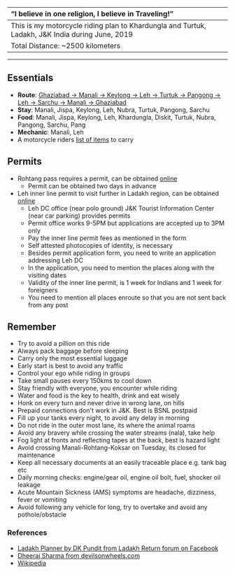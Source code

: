 | “I believe in one religion, I believe in Traveling!”|
| :--- |
| This is my motorcycle riding plan to Khardungla and Turtuk, Ladakh, J&K India during June, 2019|
| Total Distance:  ~2500 kilometers |

---

## **Essentials**
* **Route**: [Ghaziabad -> Manali -> Keylong -> Leh -> Turtuk -> Pangong -> Leh -> Sarchu -> Manali -> Ghaziabad](route.md)
* **Stay**: Manali, Jispa, Keylong, Leh, Nubra, Turtuk, Pangong, Sarchu 
* **Food**: Manali, Jispa, Keylong, Leh, Khardungla, Diskit, Turtuk, Nubra, Pangong, Sarchu, Pang
* **Mechanic**: Manali, Leh
* A motorcycle riders [list of items](carry-list.md) to carry

## **Permits**
* Rohtang pass requires a permit, can be obtained [online](https://rohtangpermits.nic.in)
	* Permit can be obtained two days in advance
* Leh inner line permit to visit further in Ladakh region, can be obtained [online](http://www.lahdclehpermit.in)
	* Leh DC office (near polo ground) J&K Tourist Information Center (near car parking) provides permits
	* Permit office works 9-5PM but applications are accepted up to 3PM only
	* Pay the inner line permit fees as mentioned in the form
	* Self attested photocopies of identity, is necessary
	* Besides permit application form, you need to write an application addressing Leh DC
	* In the application, you need to mention the places along with the visiting dates
	* Validity of the inner line permit, is 1 week for Indians and 1 week for foreigners
	* You need to mention all places enroute so that you are not sent back from any post
		
## **Remember**
* Try to avoid a pillion on this ride
* Always pack baggage before sleeping
* Carry only the most essential luggage
* Early start is best to avoid any traffic
* Control your ego while riding in groups
* Take small pauses every 150kms to cool down
* Stay friendly with everyone, you encounter while riding
* Water and food is the key to health, drink and eat wisely
* Honk on every turn and never drive in wrong lane, on hills
* Prepaid connections don't work in J&K. Best is BSNL postpaid
* Fill up your tanks every night, to avoid any delay in morning 
* Do not ride in the outer most lane, its where the animal roams
* Avoid any bravery while crossing the water streams (nala), take help
* Fog light at fronts and reflecting tapes at the back, best is hazard light
* Avoid crossing Manali-Rohtang-Koksar on Tuesday, its closed for maintenance
* Keep all necessary documents at an easily traceable place e.g. tank bag etc
* Daily morning checks: engine/gear oil, engine oil bolt, fuel, shocker oil leakage
* Acute Mountain Sickness (AMS) symptoms are headache, dizziness, fever or vomiting
* Avoid following any vehicle for long, try to overtake and avoid any pothole/obstacle

### **References**
* [Ladakh Planner by DK Pundit from Ladakh Return forum on Facebook](dk-pandit-guidance.md)
* [Dheeraj Sharma from devilsonwheels.com](http://devilonwheels.com)
* [Wikipedia](https://en.wikipedia.org/wiki/Leh%E2%80%93Manali_Highway)